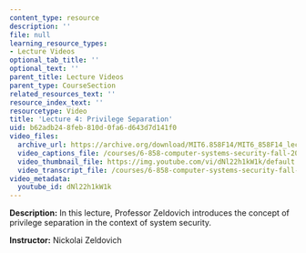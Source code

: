 ```yaml
---
content_type: resource
description: ''
file: null
learning_resource_types:
- Lecture Videos
optional_tab_title: ''
optional_text: ''
parent_title: Lecture Videos
parent_type: CourseSection
related_resources_text: ''
resource_index_text: ''
resourcetype: Video
title: 'Lecture 4: Privilege Separation'
uid: b62adb24-8feb-810d-0fa6-d643d7d141f0
video_files:
  archive_url: https://archive.org/download/MIT6.858F14/MIT6_858F14_lec04_300k.mp4
  video_captions_file: /courses/6-858-computer-systems-security-fall-2014/9d1ed318b66551bebed7c62e21193122_dNl22h1kW1k.vtt
  video_thumbnail_file: https://img.youtube.com/vi/dNl22h1kW1k/default.jpg
  video_transcript_file: /courses/6-858-computer-systems-security-fall-2014/f9e0aca2701d9a51f8fec579fcf4276b_dNl22h1kW1k.pdf
video_metadata:
  youtube_id: dNl22h1kW1k
---
```


**Description:** In this lecture, Professor Zeldovich introduces the concept of privilege separation in the context of system security.

**Instructor:** Nickolai Zeldovich